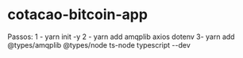 # cotacao-bitcoin-app
Passos:
1 - yarn init -y
2 -  yarn add amqplib axios dotenv
3-  yarn add @types/amqplib @types/node ts-node typescript --dev
